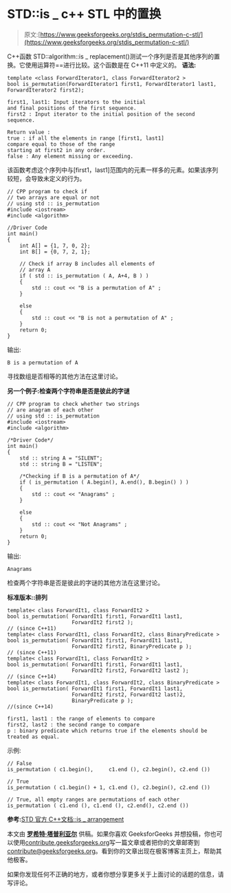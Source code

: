 # STD::is _ c++ STL 中的置换

> 原文:[https://www.geeksforgeeks.org/stdis_permutation-c-stl/](https://www.geeksforgeeks.org/stdis_permutation-c-stl/)

C++函数 STD::algorithm::is _ replacement()测试一个序列是否是其他序列的置换。它使用运算符==进行比较。这个函数是在 C++11 中定义的。
**语法:**

```
template <class ForwardIterator1, class ForwardIterator2 >
bool is_permutation(ForwardIterator1 first1, ForwardIterator1 last1,
ForwardIterator2 first2);

first1, last1: Input iterators to the initial 
and final positions of the first sequence.
first2 : Input iterator to the initial position of the second sequence. 

Return value :
true : if all the elements in range [first1, last1] 
compare equal to those of the range
starting at first2 in any order.
false : Any element missing or exceeding.
```

该函数考虑这个序列中与[first1，last1]范围内的元素一样多的元素。如果该序列较短，会导致未定义的行为。

```
// CPP program to check if 
// two arrays are equal or not
// using std :: is_permutation
#include <iostream>
#include <algorithm>

//Driver Code
int main()
{
    int A[] = {1, 7, 0, 2};
    int B[] = {0, 7, 2, 1};

    // Check if array B includes all elements of 
    // array A
    if ( std :: is_permutation ( A, A+4, B ) )
    {
        std :: cout << "B is a permutation of A" ;
    }

    else
    {
        std :: cout << "B is not a permutation of A" ;
    }
    return 0;
}
```

输出:

```
B is a permutation of A

```

寻找数组是否相等的其他方法在这里讨论。

**另一个例子:检查两个字符串是否是彼此的字谜**

```
// CPP program to check whether two strings 
// are anagram of each other
// using std :: is_permutation
#include <iostream>
#include <algorithm>

/*Driver Code*/
int main()
{
    std :: string A = "SILENT";
    std :: string B = "LISTEN";

    /*Checking if B is a permutation of A*/
    if ( is_permutation ( A.begin(), A.end(), B.begin() ) )
    {
        std :: cout << "Anagrams" ;
    }

    else
    {
        std :: cout << "Not Anagrams" ;
    }
    return 0;
}
```

输出:

```
Anagrams

```

检查两个字符串是否是彼此的字谜的其他方法在这里讨论。

**标准版本::排列**

```
template< class ForwardIt1, class ForwardIt2 >
bool is_permutation( ForwardIt1 first1, ForwardIt1 last1,
                     ForwardIt2 first2 );
// (since C++11)
template< class ForwardIt1, class ForwardIt2, class BinaryPredicate >
bool is_permutation( ForwardIt1 first1, ForwardIt1 last1,
                     ForwardIt2 first2, BinaryPredicate p );
// (since C++11)
template< class ForwardIt1, class ForwardIt2 >
bool is_permutation( ForwardIt1 first1, ForwardIt1 last1,
                     ForwardIt2 first2, ForwardIt2 last2 );
// (since C++14)
template< class ForwardIt1, class ForwardIt2, class BinaryPredicate >
bool is_permutation( ForwardIt1 first1, ForwardIt1 last1,
                     ForwardIt2 first2, ForwardIt2 last)2,
                     BinaryPredicate p );
//(since C++14)

first1, last1 : the range of elements to compare
first2, last2 : the second range to compare
p : binary predicate which returns ​true if the elements should be treated as equal.

```

示例:

```
// False
is_permutation ( c1.begin(),     c1.end (), c2.begin(), c2.end ()) 

// True
is_permutation ( c1.begin() + 1, c1.end (), c2.begin(), c2.end ())

// True, all empty ranges are permutations of each other
is_permutation ( c1.end (), c1.end (), c2.end(), c2.end ())
```

**参考:**[STD 官方 C++文档::is _ arrangement](http://www.boost.org/doc/libs/1_64_0/libs/algorithm/doc/html/the_boost_algorithm_library/CXX11/is_permutation.html)

本文由 **[罗希特·塔普利亚尔](https://www.linkedin.com/in/rohit-thapliyal-515b5913a/)** 供稿。如果你喜欢 GeeksforGeeks 并想投稿，你也可以使用[contribute.geeksforgeeks.org](http://www.contribute.geeksforgeeks.org)写一篇文章或者把你的文章邮寄到 contribute@geeksforgeeks.org。看到你的文章出现在极客博客主页上，帮助其他极客。

如果你发现任何不正确的地方，或者你想分享更多关于上面讨论的话题的信息，请写评论。